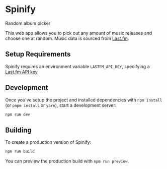 # Spinify

Random album picker

This web app allows you to pick out any amount of music releases and choose one at random. Music data is sourced from [Last.fm](https://www.last.fm/).

## Setup Requirements

Spinify requires an environment variable `LASTFM_API_KEY`, specifying a [Last.fm API key](https://www.last.fm/api)

## Development

Once you've setup the project and installed dependencies with `npm install` (or `pnpm install` or `yarn`), start a development server:

```bash
npm run dev
```

## Building

To create a production version of Spinify:

```bash
npm run build
```

You can preview the production build with `npm run preview`.